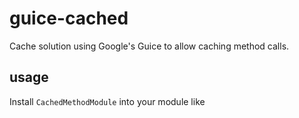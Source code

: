 # guice-cached
Cache solution using Google's Guice to allow caching method calls.

## usage

Install `CachedMethodModule` into your module like